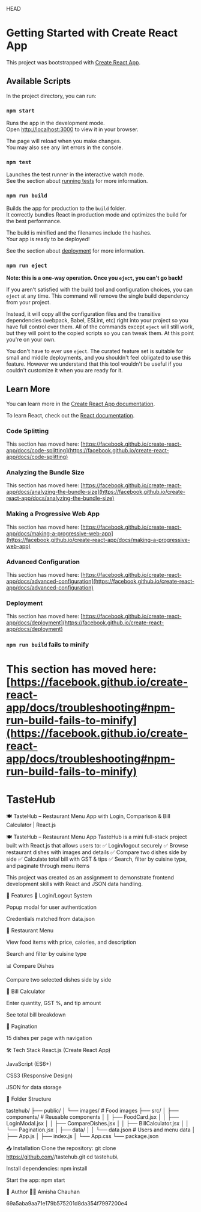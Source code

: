 HEAD
# Getting Started with Create React App

This project was bootstrapped with [Create React App](https://github.com/facebook/create-react-app).

## Available Scripts

In the project directory, you can run:

### `npm start`

Runs the app in the development mode.\
Open [http://localhost:3000](http://localhost:3000) to view it in your browser.

The page will reload when you make changes.\
You may also see any lint errors in the console.

### `npm test`

Launches the test runner in the interactive watch mode.\
See the section about [running tests](https://facebook.github.io/create-react-app/docs/running-tests) for more information.

### `npm run build`

Builds the app for production to the `build` folder.\
It correctly bundles React in production mode and optimizes the build for the best performance.

The build is minified and the filenames include the hashes.\
Your app is ready to be deployed!

See the section about [deployment](https://facebook.github.io/create-react-app/docs/deployment) for more information.

### `npm run eject`

**Note: this is a one-way operation. Once you `eject`, you can't go back!**

If you aren't satisfied with the build tool and configuration choices, you can `eject` at any time. This command will remove the single build dependency from your project.

Instead, it will copy all the configuration files and the transitive dependencies (webpack, Babel, ESLint, etc) right into your project so you have full control over them. All of the commands except `eject` will still work, but they will point to the copied scripts so you can tweak them. At this point you're on your own.

You don't have to ever use `eject`. The curated feature set is suitable for small and middle deployments, and you shouldn't feel obligated to use this feature. However we understand that this tool wouldn't be useful if you couldn't customize it when you are ready for it.

## Learn More

You can learn more in the [Create React App documentation](https://facebook.github.io/create-react-app/docs/getting-started).

To learn React, check out the [React documentation](https://reactjs.org/).

### Code Splitting

This section has moved here: [https://facebook.github.io/create-react-app/docs/code-splitting](https://facebook.github.io/create-react-app/docs/code-splitting)

### Analyzing the Bundle Size

This section has moved here: [https://facebook.github.io/create-react-app/docs/analyzing-the-bundle-size](https://facebook.github.io/create-react-app/docs/analyzing-the-bundle-size)

### Making a Progressive Web App

This section has moved here: [https://facebook.github.io/create-react-app/docs/making-a-progressive-web-app](https://facebook.github.io/create-react-app/docs/making-a-progressive-web-app)

### Advanced Configuration

This section has moved here: [https://facebook.github.io/create-react-app/docs/advanced-configuration](https://facebook.github.io/create-react-app/docs/advanced-configuration)

### Deployment

This section has moved here: [https://facebook.github.io/create-react-app/docs/deployment](https://facebook.github.io/create-react-app/docs/deployment)

### `npm run build` fails to minify

This section has moved here: [https://facebook.github.io/create-react-app/docs/troubleshooting#npm-run-build-fails-to-minify](https://facebook.github.io/create-react-app/docs/troubleshooting#npm-run-build-fails-to-minify)
=======
# TasteHub
🍽️ TasteHub – Restaurant Menu App with Login, Comparison & Bill Calculator | React.js


🍽️ TasteHub – Restaurant Menu App
TasteHub is a mini full-stack project built with React.js that allows users to:
✅ Login/logout securely
✅ Browse restaurant dishes with images and details
✅ Compare two dishes side by side
✅ Calculate total bill with GST & tips
✅ Search, filter by cuisine type, and paginate through menu items

This project was created as an assignment to demonstrate frontend development skills with React and JSON data handling.

🚀 Features
🔑 Login/Logout System

Popup modal for user authentication

Credentials matched from data.json


🍕 Restaurant Menu

View food items with price, calories, and description

Search and filter by cuisine type


📊 Compare Dishes

Compare two selected dishes side by side


💸 Bill Calculator

Enter quantity, GST %, and tip amount

See total bill breakdown


📄 Pagination

15 dishes per page with navigation

🛠️ Tech Stack
React.js (Create React App)

JavaScript (ES6+)

CSS3 (Responsive Design)

JSON for data storage

📂 Folder Structure

tastehub/
├── public/
│   └── images/              # Food images
├── src/
│   ├── components/          # Reusable components
│   │   ├── FoodCard.jsx
│   │   ├── LoginModal.jsx
│   │   ├── CompareDishes.jsx
│   │   ├── BillCalculator.jsx
│   │   └── Pagination.jsx
│   ├── data/
│   │   └── data.json         # Users and menu data
│   ├── App.js
│   ├── index.js
│   └── App.css
└── package.json


📥 Installation
Clone the repository:
git clone https://github.com/<your-username>/tastehub.git
cd tastehub\

Install dependencies:
npm install

Start the app:
npm start


👤 Author
🧑‍💻 Amisha Chauhan



69a5aba9aa71e179b575201d8da354f7997200e4
